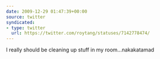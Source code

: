 ```yaml
---
date: 2009-12-29 01:47:39+00:00
source: twitter
syndicated:
- type: twitter
  url: https://twitter.com/roytang/statuses/7142778474/
---
```


I really should be cleaning up stuff in my room...nakakatamad